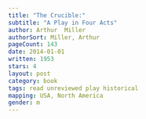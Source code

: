 ```yaml
---
title: "The Crucible:"
subtitle: "A Play in Four Acts"
author: Arthur  Miller
authorSort: Miller, Arthur
pageCount: 143
date: 2014-01-01
written: 1953
stars: 4
layout: post
category: book
tags: read unreviewed play historical
mapping: USA, North America
gender: m
---
```

